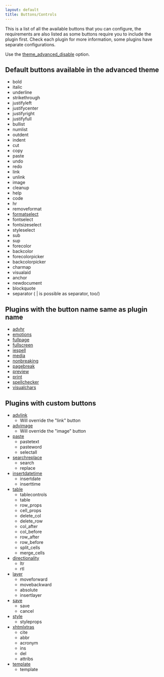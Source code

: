 ```yaml
---
layout: default
title: Buttons/Controls
---
```


This is a list of all the available buttons that you can configure, the requirements are also listed as some buttons require you to include the plugin first. Check each plugin for more information, some plugins have separate configurations.

Use the [theme_advanced_disable](https://www.tinymce.com/docs-3x/reference/configuration/Configuration3x@theme_advanced_buttons_1_n/) option.

## Default buttons available in the advanced theme

*   bold
*   italic
*   underline
*   strikethrough
*   justifyleft
*   justifycenter
*   justifyright
*   justifyfull
*   bullist
*   numlist
*   outdent
*   indent
*   cut
*   copy
*   paste
*   undo
*   redo
*   link
*   unlink
*   image
*   cleanup
*   help
*   code
*   hr
*   removeformat
*   [formatselect](https://www.tinymce.com/docs-3x/reference/configuration/Configuration3x@theme_advanced_blockformats/)
*   fontselect
*   fontsizeselect
*   styleselect
*   sub
*   sup
*   forecolor
*   backcolor
*   forecolorpicker
*   backcolorpicker
*   charmap
*   visualaid
*   anchor
*   newdocument
*   blockquote
*   separator ( | is possible as separator, too/)

## Plugins with the button name same as plugin name

*   [advhr](https://www.tinymce.com/docs-3x/reference/plugins/Plugin3x@advhr/)
*   [emotions](https://www.tinymce.com/docs-3x/reference/plugins/Plugin3x@emotions/)
*   [fullpage](https://www.tinymce.com/docs-3x/reference/plugins/Plugin3x@fullpage/)
*   [fullscreen](https://www.tinymce.com/docs-3x/reference/plugins/Plugin3x@fullscreen/)
*   [iespell](https://www.tinymce.com/docs-3x/reference/plugins/Plugin3x@iespell/)
*   [media](https://www.tinymce.com/docs-3x/reference/plugins/Plugin3x@media/)
*   [nonbreaking](https://www.tinymce.com/docs-3x/reference/plugins/Plugin3x@nonbreaking/)
*   [pagebreak](https://www.tinymce.com/docs-3x/reference/plugins/Plugin3x@pagebreak/)
*   [preview](https://www.tinymce.com/docs-3x/reference/plugins/Plugin3x@preview/)
*   [print](https://www.tinymce.com/docs-3x/reference/plugins/Plugin3x@print/)
*   [spellchecker](https://www.tinymce.com/docs-3x/reference/plugins/Plugin3x@spellchecker/)
*   [visualchars](https://www.tinymce.com/docs-3x/reference/plugins/Plugin3x@visualchars/)

## Plugins with custom buttons

*   [advlink](https://www.tinymce.com/docs-3x/reference/plugins/Plugin3x@advlink/)
    *   Will override the "link" button
*   [advimage](https://www.tinymce.com/docs-3x/reference/plugins/Plugin3x@advimage/)
    *   Will override the "image" button
*   [paste](https://www.tinymce.com/docs-3x/reference/plugins/Plugin3x@paste/)
    *   pastetext
    *   pasteword
    *   selectall
*   [searchreplace](https://www.tinymce.com/docs-3x/reference/plugins/Plugin3x@searchreplace/)
    *   search
    *   replace
*   [insertdatetime](https://www.tinymce.com/docs-3x/reference/plugins/Plugin3x@insertdatetime/)
    *   insertdate
    *   inserttime
*   [table](https://www.tinymce.com/docs-3x/reference/plugins/Plugin3x@table/)
    *   tablecontrols
    *   table
    *   row_props
    *   cell_props
    *   delete_col
    *   delete_row
    *   col_after
    *   col_before
    *   row_after
    *   row_before
    *   split_cells
    *   merge_cells
*   [directionality](https://www.tinymce.com/docs-3x/reference/plugins/Plugin3x@directionality/)
    *   ltr
    *   rtl
*   [layer](https://www.tinymce.com/docs-3x/reference/plugins/Plugin3x@layer/)
    *   moveforward
    *   movebackward
    *   absolute
    *   insertlayer
*   [save](https://www.tinymce.com/docs-3x/reference/plugins/Plugin3x@save/)
    *   save
    *   cancel
*   [style](https://www.tinymce.com/docs-3x/reference/plugins/Plugin3x@style/)
    *   styleprops
*   [xhtmlxtras](https://www.tinymce.com/docs-3x/reference/plugins/Plugin3x@xhtmlxtras/)
    *   cite
    *   abbr
    *   acronym
    *   ins
    *   del
    *   attribs
*   [template](https://www.tinymce.com/docs-3x/reference/plugins/Plugin3x@template/)
    *   template
